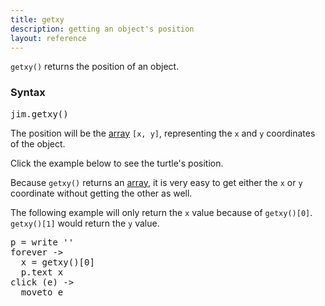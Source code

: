 ```yaml
---
title: getxy
description: getting an object's position
layout: reference
---
```


`getxy()` returns the position of an object. 

### Syntax

<pre class="jumbo">
<span data-dfnup="object">jim</span>.getxy()
</pre>

The position will be the [array](array.html) `[x, y]`, representing the `x` and `y` coordinates of the object. 

Click the example below to see the turtle's position.

<script type="figure">
p = write ''
forever ->
  p.html "[" + getxy()[0] + ", " + getxy()[1] + "]"
click (e) ->
  moveto e
</script>

Because `getxy()` returns an [array](array.html), it is very easy to get either the `x` or `y` coordinate without getting the other as well. 

The following example will only return the `x` value because of `getxy()[0]`. `getxy()[1]` would return the `y` value. 

<pre class="examp">
p = write ''
forever ->
  x = getxy()[0]
  p.text x
click (e) ->
  moveto e
</pre>

<script type="figure">
p = write ''
forever ->
  x = getxy()[0]
  p.text x
click (e) ->
  moveto e
</script>
